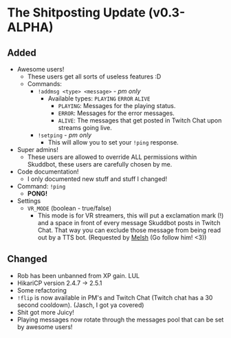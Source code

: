 # The Shitposting Update (v0.3-ALPHA)

## Added
* Awesome users!
  * These users get all sorts of useless features :D
  * Commands:
    * `!addmsg <type> <message>` - *pm only*
      * Available types: `PLAYING` `ERROR` `ALIVE`
        * `PLAYING`: Messages for the playing status.
        * `ERROR`: Messages for the error messages.
        * `ALIVE`: The messages that get posted in Twitch Chat upon streams going live.
    * `!setping` - *pm only*
      * This will allow you to set your `!ping` response.
* Super admins!
  * These users are allowed to override ALL permissions within Skuddbot, these users are carefully chosen by me.
* Code documentation!
  * I only documented new stuff and stuff I changed!
* Command: `!ping`
  * **PONG!**
* Settings
  * `VR_MODE` (boolean - true/false)
    * This mode is for VR streamers, this will put a exclamation mark (!) and a space in front of every message Skuddbot posts in Twitch Chat. That way you can exclude those message from being read out by a TTS bot. (Requested by [Melsh](https://www.twitch.tv/melsh87) (Go follow him! <3))
  
## Changed
* Rob has been unbanned from XP gain. LUL
* HikariCP version 2.4.7 -> 2.5.1
* Some refactoring
* `!flip` is now available in PM's and Twitch Chat (Twitch chat has a 30 second cooldown). (Jasch, I got ya covered)
* Shit got more Juicy!
* Playing messages now rotate through the messages pool that can be set by awesome users!
